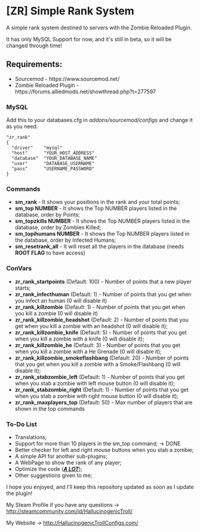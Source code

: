 <h1>[ZR] Simple Rank System</h1>

<p>A simple rank system destined to servers with the Zombie Reloaded Plugin.</p>
<p>It has only MySQL Support for now, and it's still in beta, so it will be changed through time!</p>

<h2>Requirements: </h2>
<ul>
  <li>Sourcemod - https://www.sourcemod.net/</li>
  <li>Zombie Reloaded Plugin - https://forums.alliedmods.net/showthread.php?t=277597</li>  
</ul>

<h3>MySQL</h3>
<p>Add this to your databases.cfg in <i>addons/sourcemod/configs</i> and change it as you need.

```
"zr_rank"
{
  "driver"    "mysql"
  "host"      "YOUR_HOST_ADDRESS"
  "database"  "YOUR_DATABASE_NAME"
  "user"      "DATABASE_USERNAME"
  "pass"      "USERNAME_PASSWORD"
}
```

<h3>Commands</h3>
<ul>
  <li><b>sm_rank</b> - It shows your positions in the rank and your total points;</li>
  <li><b>sm_top NUMBER</b> - It shows the Top NUMBER players listed in the database, order by Points;</li>
  <li><b>sm_topzkills NUMBER</b> - It shows the Top NUMBER players listed in the database, order by Zombies Killed;</li>
  <li><b>sm_topihumans NUMBER</b> - It shows the Top NUMBER players listed in the database, order by Infected Humans;</li>
  <li><b>sm_resetrank_all</b> - It will reset all the players in the database (needs <b>ROOT FLAG</b> to have access)</li>
</ul>

<h3>ConVars</h3>
<ul>
  <li><b>zr_rank_startpoints</b> (Default: 100) - Number of points that a new player starts;</li>
  <li><b>zr_rank_infecthuman</b> (Default: 1) - Number of points that you get when you infect an human (0 will disable it)</li>
  <li><b>zr_rank_killzombie</b> (Default: 1) - Number of points that you get when you kill a zombie (0 will disable it)</li>
  <li><b>zr_rank_killzombie_headshot</b> (Default: 2) - Number of points that you get when you kill a zombie with an headshot (0 will disable it);</li>
  <li><b>zr_rank_killzombie_knife</b> (Default: 5) - Number of points that you get when you kill a zombie with a knife (0 will disable it);</li>
  <li><b>zr_rank_killzombie_he</b> (Default: 3) - Number of points that you get when you kill a zombie with a He Grenade (0 will disable it);</li>
  <li><b>zr_rank_killzombie_smokeflashbang</b> (Default: 20) - Number of points that you get when you kill a zombie with a Smoke/Flashbang (0 will disable it);</li>
  <li><b>zr_rank_stabzombie_left</b> (Default: 1) - Number of points that you get when you stab a zombie with left mouse button (0 will disable it);</li>  
  <li><b>zr_rank_stabzombie_right</b> (Default: 1) - Number of points that you get when you stab a zombie with right mouse button (0 will disable it);</li>
  <li><b>zr_rank_maxplayers_top</b> (Default: 50) - Max number of players that are shown in the top commands</li>
</ul>

<h3>To-Do List</h3>
<ul>
  <li>Translations;</li>
  <li>Support for more than 10 players in the sm_top command; -> DONE</li>
  <li>Better checker for left and right mouse buttons when you stab a zombie;</li>
  <li>A simple API for another sub-plugins;</li>
  <li>A WebPage to show the rank of any player;</li>
  <li>Optimize the code (<b><i><u>A LOT</b></i></u>);</li>
  <li>Other suggestions given to me;</li>
</ul>

I hope you enjoyed, and I'll keep this repository updated as soon as I update the plugin!

My Steam Profile if you have any questions -> http://steamcommunity.com/id/HallucinogenicTroll/

My Website -> http://HallucinogenicTrollConfigs.com/
